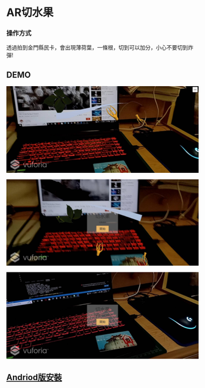 # AR切水果
### 操作方式
透過拍到金門縣民卡，會出現薄荷葉，一條根，切到可以加分，小心不要切到炸彈!
## DEMO
![遊戲畫面](https://github.com/nohano1l/gamedesign/blob/master/AR/fruitnija/img/gameview.jpg)

![完成畫面](https://github.com/nohano1l/gamedesign/blob/master/AR/fruitnija/img/finish.jpg)

![結束畫面](https://github.com/nohano1l/gamedesign/blob/master/AR/fruitnija/img/gameover.jpg)
## [Andriod版安裝](https://drive.google.com/file/d/1T94pHG3bFjtcbcV9WxIo-aIXhmRgctCc/view?usp=sharing)